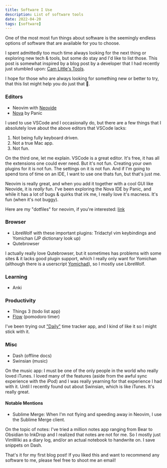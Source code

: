 ```yaml
---
title: Software I Use
description: List of software tools
date: 2022-04-20
tags: [software]
---
```


One of the most most fun things about software is the seemingly endless options of software that are available for you to choose.

I spent admittedly too much time always looking for the next thing or exploring new tech & tools, but some do stay and I'd like to list those. This post is somewhat inspired by a blog post by a developer that I had recently just stumbled upon: [Cam Little's Tools](https://camlittle.com/tools/).

I hope for those who are always looking for something new or better to try, that this list might help you do just that 🙂.

### Editors

- Neovim with [Neovide](https://github.com/neovide/neovide)
- [Nova](https://nova.app/) by Panic

I used to use VSCode and I occasionally do, but there are a few things that I absolutely love about the above editors that VSCode lacks:

1. Not being fully keyboard driven.
2. Not a true Mac app.
3. Not fun.

On the third one, let me explain. VSCode is a great editor. It's free, it has all the extensions one
could ever need. But it's not fun. Creating your own plugins for it is not fun. The settings on it
is not fun. And if I'm going to spend tons of time on an IDE, I want to use one thats fun, but that's just me.

Neovim is really great, and when you add it together with a cool GUI like Neovide, it is _really_ fun. I've been exploring the Nova IDE by Panic, and while it has a lot of bugs & quirks that irk me, I really love it's macness. It's fun (when it's not buggy).

Here are my "dotfiles" for neovim, if you're interested: [link](https://github.com/hhofner/dotfiles)

### Browser

- LibreWolf with these important plugins: Tridactyl vim keybindings and Yomichan (JP dictionary look up)
- Qutebrowser

I actually really love Qutebrowser, but it sometimes has problems with some sites & it lacks good plugin support, which I really only want for Yomichan (although there is a userscript [Yomichad](https://github.com/potamides/yomichad)), so I mostly use LibreWolf.

### Learning

- Anki

### Productivity

- Things 3 (todo list app)
- [Flow](https://flowapp.info/) (pomodoro timer)

I've been trying out ["Daily"](https://apps.apple.com/us/app/daily-hours-time-tracker/id686910553?mt=12) time tracker app, and I kind of like it so I might stick with it.

### Misc

- Dash (offline docs)
- Swinsian (music)

On the music app: I must be one of the only people in the world who really loved iTunes. I loved many of the features (aside from the awful sync experience with the iPod) and I was really yearning for that experience I had with it. Until I recently found out about Swinsian, which is like iTunes. It's really great.

#### Notable Mentions

- Sublime Merge: When I'm not flying and speeding away in Neovim, I use the Sublime Merge client.

On the topic of notes: I've tried a million notes app ranging from Bear to Obsidian to InkDrop and I realized that notes are not for me. So I mostly just VimWiki as a diary log, and/or an actual notebook to handwrite on. I save snippets on Dash.

That's it for my first blog post! If you liked this and want to recommend any software to me, please feel free to shoot me an email!
